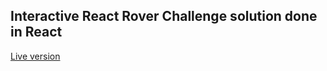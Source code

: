 ## Interactive React Rover Challenge solution done in React

[Live version](http://rover.iamandrew.dev)
